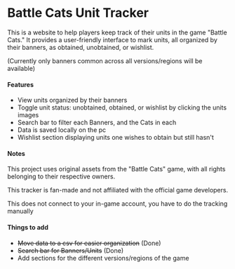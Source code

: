 # Battle Cats Unit Tracker



This is a website to help players keep track of their units in the game "Battle Cats." It provides a user-friendly interface to mark units, all organized by their banners, as obtained, unobtained, or wishlist.

(Currently only banners common across all versions/regions will be available)



#### Features

* View units organized by their banners
* Toggle unit status: unobtained, obtained, or wishlist by clicking the units images
* Search bar to filter each Banners, and the Cats in each
* Data is saved locally on the pc
* Wishlist section displaying units one wishes to obtain but still hasn't



#### Notes

This project uses original assets from the "Battle Cats" game, with all rights belonging to their respective owners.

This tracker is fan-made and not affiliated with the official game developers.

This does not connect to your in-game account, you have to do the tracking manually



#### Things to add

* ~~Move data to a csv for easier organization~~ (Done)
* ~~Search bar for Banners/Units~~ (Done)
* Add sections for the different versions/regions of the game

